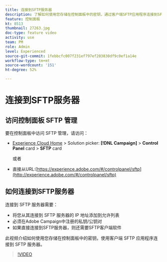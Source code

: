 ```yaml
---
title: 连接到SFTP服务器
description: 了解如何使用您存储在控制面板中的密钥，通过客户端SFTP应用程序连接到SFTP服务器。
feature: 控制面板
kt: 8513
thumbnail: 27263.jpg
doc-type: feature video
activity: use
team: PM
role: Admin
level: Experienced
source-git-commit: 1febbcfc007f231ef797ef203830df9c0ef1a14e
workflow-type: tm+mt
source-wordcount: '151'
ht-degree: 52%

---
```


# 连接到SFTP服务器

## 访问控制面板 SFTP 管理

要在控制面板中访问 SFTP 管理，请访问：

* [Experience Cloud Home](https://experience.adobe.com/#/home) > Solution picker: **[!DNL Campaign]** > **Control Panel** card > **SFTP** card

   或者
* 直接从URL:[https://experience.adobe.com/#/controlpanel/sftp](http://experience.adobe.com/#/controlpanel/sftp)

## 如何连接到SFTP服务器

连接到 SFTP 服务器需要：

* 将您从其连接到 SFTP 服务器的 IP 地址添加到允许列表
* 必须在Adobe Campaign中注册的私钥/公钥对
* 如果直接连接到SFTP服务器，则还需要SFTP客户端软件

此视频介绍如何使用您存储在控制面板中的密钥，使用客户端 SFTP 应用程序连接到 SFTP 服务器。

>[!VIDEO](https://video.tv.adobe.com/v/27263?quality=12)
